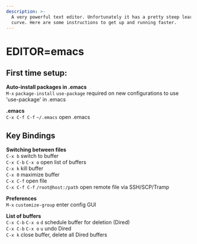 ```yaml
---  
description: >-  
  A very powerful text editor. Unfortunately it has a pretty steep learning  
  curve. Here are some instructions to get up and running faster.  
---  
```

  
# EDITOR=emacs  
  
## First time setup:  
  
**Auto-install packages in .emacs**  
`M-x` `package-install` `use-package` required on new configurations to use 'use-package' in .emacs  
  
**.emacs**  
`C-x C-f C-f` `~/.emacs` open .emacs  
  
## Key Bindings  
  
**Switching between files**  
`C-x b` switch to buffer  
`C-x C-b` `C-x o` open list of buffers  
`C-x k` kill buffer  
`C-x 0` maximize buffer  
`C-x C-f` open file  
`C-x C-f C-f` `/root@host:/path` open remote file via SSH/SCP/Tramp  
  
**Preferences**  
`M-x` `customize-group` enter config GUI  
  
**List of buffers**  
`C-x C-b` `C-x o` `d` schedule buffer for deletion \(Dired\)  
`C-x C-b` `C-x o` `u` undo Dired  
`C-x k` close buffer, delete all Dired buffers  
  
  
  
  
  
  
  
  
  
  
  
